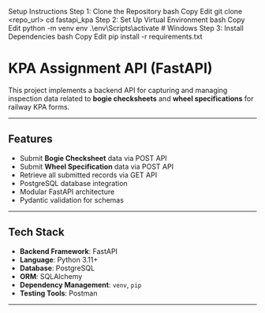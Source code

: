 


Setup Instructions
Step 1: Clone the Repository
bash
Copy
Edit
git clone <repo_url>
cd fastapi_kpa
Step 2: Set Up Virtual Environment
bash
Copy
Edit
python -m venv env
.\env\Scripts\activate   # Windows
Step 3: Install Dependencies
bash
Copy
Edit
pip install -r requirements.txt


# KPA Assignment API (FastAPI)

This project implements a backend API for capturing and managing inspection data related to **bogie checksheets** and **wheel specifications** for railway KPA forms.

---

##  Features

-  Submit **Bogie Checksheet** data via POST API
-  Submit **Wheel Specification** data via POST API
-  Retrieve all submitted records via GET API
-  PostgreSQL database integration
-  Modular FastAPI architecture
-  Pydantic validation for schemas

---

##  Tech Stack

- **Backend Framework**: FastAPI
- **Language**: Python 3.11+
- **Database**: PostgreSQL
- **ORM**: SQLAlchemy
- **Dependency Management**: `venv`, `pip`
- **Testing Tools**: Postman

---

